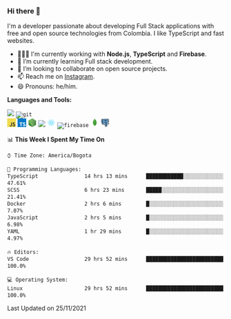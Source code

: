 ### Hi there 👋

I'm a developer passionate about developing Full Stack applications with free and open source technologies from Colombia. I like TypeScript and fast websites.

- 👨🏽‍💻 I'm currently working with **Node.js**, **TypeScript** and **Firebase**.
- 🌱 I’m currently learning Full stack development.
- 🚀 I’m looking to collaborate on open source projects.
- 📫   Reach me on [Instagram](https://instagram.com/nexckycort).
- 😄  Pronouns: he/him.

**Languages and Tools:**  

<code><img height="20"  src="https://upload.wikimedia.org/wikipedia/commons/2/2d/Visual_Studio_Code_1.18_icon.svg"></code>
<code><img src="https://www.vectorlogo.zone/logos/git-scm/git-scm-icon.svg" alt="git" height="20"/> </code>
<code><img height="20" src="https://raw.githubusercontent.com/github/explore/80688e429a7d4ef2fca1e82350fe8e3517d3494d/topics/javascript/javascript.png"></code>
<code><img height="20" src="https://raw.githubusercontent.com/github/explore/80688e429a7d4ef2fca1e82350fe8e3517d3494d/topics/typescript/typescript.png"></code>
<code><img height="20" src="https://raw.githubusercontent.com/github/explore/80688e429a7d4ef2fca1e82350fe8e3517d3494d/topics/nodejs/nodejs.png"></code>
<code><img height="20" src="https://deno.land/logo.svg"></code>
<code><img height="20" src="https://raw.githubusercontent.com/github/explore/80688e429a7d4ef2fca1e82350fe8e3517d3494d/topics/react/react.png"></code>
<code><img src="https://www.vectorlogo.zone/logos/firebase/firebase-icon.svg" alt="firebase"  height="20"/></code>
<code><img src="https://raw.githubusercontent.com/devicons/devicon/master/icons/mongodb/mongodb-original.svg"  height="20"/></code>
<code><img src="https://raw.githubusercontent.com/devicons/devicon/master/icons/postgresql/postgresql-original.svg" height="20"/></code>

<!--START_SECTION:waka-->
📊 **This Week I Spent My Time On** 

```text
⌚︎ Time Zone: America/Bogota

💬 Programming Languages: 
TypeScript               14 hrs 13 mins      ████████████░░░░░░░░░░░░░   47.61% 
SCSS                     6 hrs 23 mins       █████░░░░░░░░░░░░░░░░░░░░   21.41% 
Docker                   2 hrs 6 mins        █░░░░░░░░░░░░░░░░░░░░░░░░   7.07% 
JavaScript               2 hrs 5 mins        █░░░░░░░░░░░░░░░░░░░░░░░░   6.98% 
YAML                     1 hr 29 mins        █░░░░░░░░░░░░░░░░░░░░░░░░   4.97%

🔥 Editors: 
VS Code                  29 hrs 52 mins      █████████████████████████   100.0%

💻 Operating System: 
Linux                    29 hrs 52 mins      █████████████████████████   100.0%

```


 Last Updated on 25/11/2021
<!--END_SECTION:waka-->
